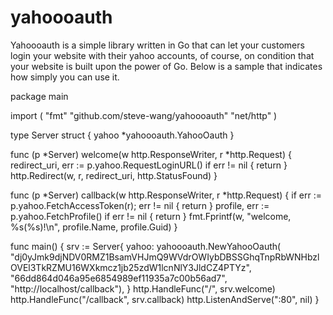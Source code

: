yahoooauth
==========

Yahoooauth is a simple library written in Go that can let your customers login your website with their yahoo accounts, of course,  on condition that your website is built upon the power of Go.
Below is a sample that indicates how simply you can use it.


package main

import (
  "fmt"
	"github.com/steve-wang/yahoooauth"
	"net/http"
)

type Server struct {
	yahoo *yahoooauth.YahooOauth
}

func (p *Server) welcome(w http.ResponseWriter, r *http.Request) {
	redirect_uri, err := p.yahoo.RequestLoginURL()
	if err != nil {
		return
	}
	http.Redirect(w, r, redirect_uri, http.StatusFound)
}

func (p *Server) callback(w http.ResponseWriter, r *http.Request) {
	if err := p.yahoo.FetchAccessToken(r); err != nil {
		return
	}
	profile, err := p.yahoo.FetchProfile()
	if err != nil {
		return
	}
	fmt.Fprintf(w, "welcome, %s(%s)!\n", profile.Name, profile.Guid)
}

func main() {
	srv := Server{
		yahoo: yahoooauth.NewYahooOauth(
			"dj0yJmk9djNDV0RMZ1BsamVHJmQ9WVdrOWIybDBSSGhqTnpRbWNHbzlOVEl3TkRZMU16WXkmcz1jb25zdW1lcnNlY3JldCZ4PTYz",
			"66dd864d046a95e6854989ef11935a7c00b56ad7",
			"http://localhost/callback"),
	}
	http.HandleFunc("/", srv.welcome)
	http.HandleFunc("/callback", srv.callback)
	http.ListenAndServe(":80", nil)
}



